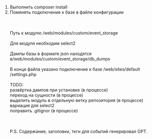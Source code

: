 1. Выполнить composer install<br>
2. Поменять подключение к базе в файле конфигурации<br>
<br><br><br>
Путь к модулю /web/modules/custom/event_storage
<br><br>
Для модуля необходим select2
<br><br>
Дампы базы в формате json находятся в/web/modules/custom/event_storage/db_dumps
<br><br>
В конце файла указано подключение к базе /web/sites/default
/settings.php
<br><br>
TODO:<br>
развёртка дампов при установке (в процессе)<br>
переход на сущности (в процессе)<br>
выделить модуль в отдельную ветку репозитория (в процессе)<br>
вариация для select2<br>
поправить .gitignor (в процессе)<br>
<br><br><br>
P.S. Содержание, заголовки, теги для событий генерировал GPT.
